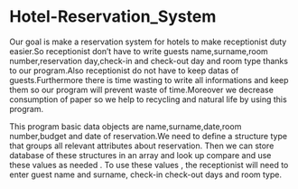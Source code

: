 # Hotel-Reservation_System
Our goal is make a reservation system for hotels to make receptionist duty easier.So receptionist don’t have to write guests name,surname,room number,reservation day,check-in and check-out day and room type thanks to our program.Also receptionist do not have to keep datas of guests.Furthermore there is time wasting to write all informations and keep them so our program will prevent waste of time.Moreover we decrease  consumption of paper so we help to recycling and natural life by using this program.

This program basic data objects are name,surname,date,room number,budget and date of reservation.We need to define a structure type that groups all relevant attributes about reservation. Then we can store database of these structures in an array and look up compare and use these values as needed . To use these values , the receptionist will need to enter guest name and surname, check-in check-out days and room type. 
